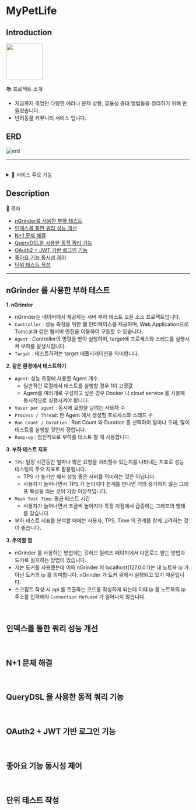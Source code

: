 # MyPetLife

## Introduction

<img src="https://github.com/daeun0220/MyPetLife/assets/81563958/174316d5-c203-4725-b03e-d8e73a1ee182" width="100" height="100"/>
<br>

📚 프로젝트 소개
  - 지금까지 겪었던 다양한 에러나 문제 상황, 효율성 증대 방법들을 정리하기 위해 만들었습니다.
  - 반려동물 커뮤니티 서비스 입니다.


## ERD
![erd](https://github.com/daeun0220/MyPetLife/assets/81563958/d17c5861-adc6-4645-a348-d8ccf3c671eb")

---
<br>
<details>
  <summary>📂 서비스 주요 기능</summary>
  
  ### Board
    - 게시글 CRUD
    - 게시글 목록 조회
    - 제목 검색 동적 쿼리
    - 본인이 작성한 게시글 목록 조회
    - 본인이 좋아요한 게시글 목록 조회
  ### Comment
    - 댓글 CRUD
    - 대댓글 CRUD
  ### Likes
    - 게시글 '좋아요' 하기
    - 게시글 '좋아요' 취소
  ### User
    - OAuth2 + Jwt + Spring Security
    - 소셜 로그인 
  ### Chat
    - 채팅 기능 (구현 예정) 
</details>

## Description
🔎 목차
  - [nGrinder를 사용한 부하 테스트](#nGrinder-를-사용한-부하-테스트)
  - [인덱스를 통한 쿼리 성능 개선](#인덱스를-통한-쿼리-성능-개선)
  - [N+1 문제 해결](#n1-문제-해결)
  - [QueryDSL을 사용한 동적 쿼리 기능](#querydsl-을-사용한-동적-쿼리-기능)
  - [OAuth2 + JWT 기반 로그인 기능](#oauth2--jwt-기반-로그인-기능)
  - [좋아요 기능 동시성 제어](#좋아요-기능-동시성-제어)
  - [단위 테스트 작성](#단위-테스트-작성)
    
---

## nGrinder 를 사용한 부하 테스트

**1. nGrinder**
- nGrinder는 네이버에서 제공하는 서버 부하 테스트 오픈 소스 프로젝트입니다.
- `Controller` : 성능 측정을 위한 웹 인터페이스를 제공하며, Web Application으로 Tomcat과 같은 웹서버 엔진을 이용하여 구동할 수 있습니다.
- `Agent` : Controller의 명령을 받아 실행하며, target에 프로세스와 스레드를 실행시켜 부하를 발생시킵니다.
- `Target` : 테스트하려는 target 애플리케이션을 의미합니다.
  
**2. 같은 환경에서 테스트하기**
- `Agent`: 성능 측정에 사용할 Agent 개수.
  - 일반적인 로컬에서 테스트를 실행할 경우 1이 고정값
  - Agent를 여러개로 구성하고 싶은 경우 Docker 나 cloud service 를 사용해 동시적으로 실행시켜야 합니다.
- `Vuser per agent` : 동시에 요청을 날리는 사용자 수
- `Process / Thread`: 한 Agent 에서 생성할 프로세스와 스레드 수
- `Run Count / Duration` : Run Count 와 Duration 중 선택하여 얼마나 오래, 많이 테스트를 실행할 것인지 정합니다.
- `Ramp-up` : 점진적으로 부하를 테스트 할 때 사용합니다.

**3. 부하 테스트 지표**
- `TPS`: 일정 시간동안 얼마나 많은 요청을 처리할수 있는지를 나타내는 지표로 성능 테스팅의 주요 지표로 활용됩니다.
   - TPS 가 높기만 해서 성능 좋은 서버를 의미하는 것은 아닙니다.
   - 사용자가 늘어나면서 TPS 가 높아지다 한계를 만나면 거의 증가하지 않는 그래프 특성을 띄는 것이 가장 이상적입니다.
- `Mean Test Time`: 평균 테스트 시간
   - 사용자가 늘어나면서 조금씩 높아지다 특정 지점에서 급증하는 그래프의 형태를 갖습니다.
- 부하 테스트 지표를 분석할 때에는 사용자, TPS, Time 의 관계를 함께 고려하는 것이 좋습니다.
  
**3. 주의할 점**
- nGrinder 를 사용하는 방법에는 깃허브 릴리즈 페이지에서 다운로드 받는 방법과 도커로 설치하는 방법이 있습니다.
- 저는 도커를 사용했는데 이때 nGrinder 의 localhost(127.0.0.1)는 내 노트북 ip 가 아닌 도커의 ip 를 의미합니다. nGrinder 가 도커 위에서 실행되고 있기 때문입니다.
- 스크립트 작성 시 api 를 호출하는 코드를 작성하게 되는데 이때 ip 를 노트북의 ip 주소를 입력해야 `Connection Refused` 가 일어나지 않습니다.


<br/>

## 인덱스를 통한 쿼리 성능 개선


<br/>


## N+1 문제 해결


<br/>


## QueryDSL 을 사용한 동적 쿼리 기능

<br/>



## OAuth2 + JWT 기반 로그인 기능

<br/>

## 좋아요 기능 동시성 제어

<br/>

## 단위 테스트 작성

<br/>



